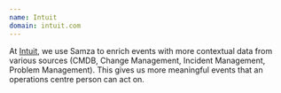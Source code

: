 ```yaml
---
name: Intuit
domain: intuit.com
---
```

<!--
   Licensed to the Apache Software Foundation (ASF) under one or more
   contributor license agreements.  See the NOTICE file distributed with
   this work for additional information regarding copyright ownership.
   The ASF licenses this file to You under the Apache License, Version 2.0
   (the "License"); you may not use this file except in compliance with
   the License.  You may obtain a copy of the License at

       http://www.apache.org/licenses/LICENSE-2.0

   Unless required by applicable law or agreed to in writing, software
   distributed under the License is distributed on an "AS IS" BASIS,
   WITHOUT WARRANTIES OR CONDITIONS OF ANY KIND, either express or implied.
   See the License for the specific language governing permissions and
   limitations under the License.
-->

At <a class="external-link" href="https://www.intuit.com/" rel="nofollow">Intuit</a>, we use Samza to enrich events with more contextual data from various sources (CMDB, Change Management, Incident Management, Problem Management). This gives us more meaningful events that an operations centre person can act on.